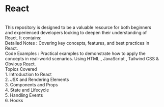 # React
<br>
This repository is designed to be a valuable resource for both beginners and experienced developers looking to deepen their understanding of React. It contains:
<br>
Detailed Notes : Covering key concepts, features, and best practices in React.
<br>
Code Examples : Practical examples to demonstrate how to apply the concepts in real-world scenarios. Using HTML , JavaScript , Tailwind CSS & Obvious React.
<br>
Topics Covered
<br>
1. Introduction to React
<br>
2. JSX and Rendering Elements
<br>
3. Components and Props
<br>
4. State and Lifecycle
<br>
5. Handling Events
<br>
6. Hooks
